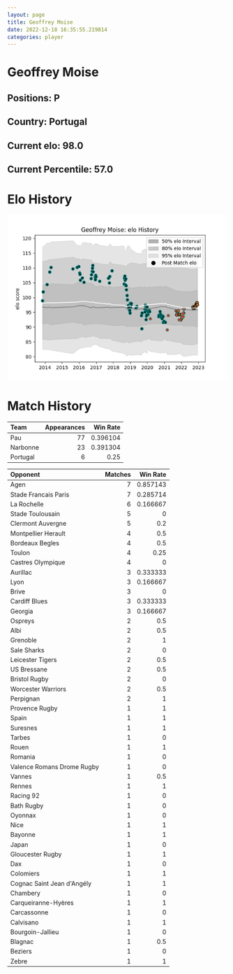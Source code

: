 ```yaml
---  
layout: page  
title: Geoffrey Moise  
date: 2022-12-18 16:35:55.219814  
categories: player  
---
```

# Geoffrey Moise

## Positions: P

## Country: Portugal

## Current elo: 98.0

## Current Percentile: 57.0

# Elo History


![elo history](history_GeoffreyMoise.png)
# Match History


| Team     |   Appearances |   Win Rate |
|:---------|--------------:|-----------:|
| Pau      |            77 |   0.396104 |
| Narbonne |            23 |   0.391304 |
| Portugal |             6 |   0.25     |

| Opponent                   |   Matches |   Win Rate |
|:---------------------------|----------:|-----------:|
| Agen                       |         7 |   0.857143 |
| Stade Francais Paris       |         7 |   0.285714 |
| La Rochelle                |         6 |   0.166667 |
| Stade Toulousain           |         5 |   0        |
| Clermont Auvergne          |         5 |   0.2      |
| Montpellier Herault        |         4 |   0.5      |
| Bordeaux Begles            |         4 |   0.5      |
| Toulon                     |         4 |   0.25     |
| Castres Olympique          |         4 |   0        |
| Aurillac                   |         3 |   0.333333 |
| Lyon                       |         3 |   0.166667 |
| Brive                      |         3 |   0        |
| Cardiff Blues              |         3 |   0.333333 |
| Georgia                    |         3 |   0.166667 |
| Ospreys                    |         2 |   0.5      |
| Albi                       |         2 |   0.5      |
| Grenoble                   |         2 |   1        |
| Sale Sharks                |         2 |   0        |
| Leicester Tigers           |         2 |   0.5      |
| US Bressane                |         2 |   0.5      |
| Bristol Rugby              |         2 |   0        |
| Worcester Warriors         |         2 |   0.5      |
| Perpignan                  |         2 |   1        |
| Provence Rugby             |         1 |   1        |
| Spain                      |         1 |   1        |
| Suresnes                   |         1 |   1        |
| Tarbes                     |         1 |   0        |
| Rouen                      |         1 |   1        |
| Romania                    |         1 |   0        |
| Valence Romans Drome Rugby |         1 |   0        |
| Vannes                     |         1 |   0.5      |
| Rennes                     |         1 |   1        |
| Racing 92                  |         1 |   0        |
| Bath Rugby                 |         1 |   0        |
| Oyonnax                    |         1 |   0        |
| Nice                       |         1 |   1        |
| Bayonne                    |         1 |   1        |
| Japan                      |         1 |   0        |
| Gloucester Rugby           |         1 |   1        |
| Dax                        |         1 |   0        |
| Colomiers                  |         1 |   1        |
| Cognac Saint Jean d'Angély |         1 |   1        |
| Chambery                   |         1 |   0        |
| Carqueiranne-Hyères        |         1 |   1        |
| Carcassonne                |         1 |   0        |
| Calvisano                  |         1 |   1        |
| Bourgoin-Jallieu           |         1 |   0        |
| Blagnac                    |         1 |   0.5      |
| Beziers                    |         1 |   0        |
| Zebre                      |         1 |   1        |